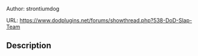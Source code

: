 Author: strontiumdog

URL: https://www.dodplugins.net/forums/showthread.php?538-DoD-Slap-Team

## Description

